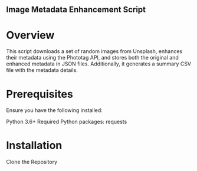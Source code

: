 ## Image Metadata Enhancement Script

# Overview

This script downloads a set of random images from Unsplash, enhances their metadata using the Phototag API, and stores both the original and enhanced metadata in JSON files. Additionally, it generates a summary CSV file with the metadata details.

# Prerequisites

Ensure you have the following installed:

Python 3.6+
Required Python packages: requests

# Installation

Clone the Repository
